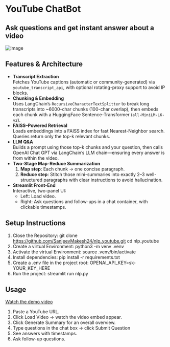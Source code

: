 # YouTube ChatBot
## Ask questions and get instant answer about a video
![image](https://github.com/user-attachments/assets/a7607e7b-91d5-4371-a375-33e1f75f42d1)
## Features & Architecture
- **Transcript Extraction**  
  Fetches YouTube captions (automatic or community-generated) via `youtube_transcript_api`, with optional rotating-proxy support to avoid IP blocks.  
- **Chunking & Embedding**  
  Uses LangChain’s `RecursiveCharacterTextSplitter` to break long transcripts into ~6000-char chunks (100-char overlap), then embeds each chunk with a HuggingFace Sentence-Transformer (`all-MiniLM-L6-v2`).  
- **FAISS–Powered Retrieval**  
  Loads embeddings into a FAISS index for fast Nearest-Neighbor search. Queries return only the top-k relevant chunks.  
- **LLM Q&A**  
  Builds a prompt using those top-k chunks and your question, then calls OpenAI Chat GPT via LangChain’s LLM chain—ensuring every answer is from within the video.  
- **Two-Stage Map-Reduce Summarization**  
  1. **Map step**: Each chunk → one concise paragraph.  
  2. **Reduce step**: Stitch those mini-summaries into exactly 2–3 well-structured paragraphs with clear instructions to avoid hallucination.  
- **Streamlit Front-End**  
  Interactive, two-panel UI:  
  - Left: Load video.  
  - Right: Ask questions and follow-ups in a chat container, with clickable timestamps.

## Setup Instructions

1. Close the Repository:
	git clone https://github.com/SanjeevMakesh24/nlp_youtube.git
	cd nlp_youtube
2. Create a virtual Environment:
	python3 -m venv .venv
3. Activate the virtual Environment:
	source .venv/bin/activate
4. Install dependencies:
	pip install -r requirements.txt
5. Create a .env file in the project root:
   	OPENAI_API_KEY=sk-YOUR_KEY_HERE
6. Run the project:
	streamlit run nlp.py

## Usage
[Watch the demo video](https://www.youtube.com/watch?v=V-Lu0A0U5e4)
1. Paste a YouTube URL.
2. Click Load Video → watch the video embed appear.
3. Click Generate Summary for an overall overview.
4. Type questions in the chat box → click Submit Question
5. See answers with timestamps.
6. Ask follow-up questions.
